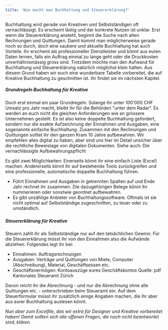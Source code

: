 ```yaml
---
title: 'Wie macht man Buchhaltung und Steuererklärung?'
---
```


Buchhaltung wird gerade von Kreativen und Selbstständigen oft vernachlässigt. Es erscheint lästig und der konkrete Nutzen ist unklar. Erst wenn die Steuererklärung ansteht, beginnt die Suche nach alten Rechnungen und Quittungen. Damit kommt man möglicherweise gerade noch so durch, doch eine saubere und aktuelle Buchhaltung hat auch Vorteile. Ihr erscheint als professioneller Dienstleister und könnt aus euren Daten lernen, falls ein Auftrag einmal zu lange geht oder die Druckkosten unverhältnismässig gross sind. Trotzdem möchte man den Aufwand für Buchhaltung und Steuererklärung natürlich möglichst klein halten. Aus diesem Grund haben wir euch eine wunderbare Tabelle vorbereitet, die auf Kreative Buchhaltung zu geschnitten ist. Ihr findet sie im nächsten Kapitel.

##### Grundregeln Buchhaltung für Kreative

Doch erst einmal ein paar Grundregeln. Solange ihr unter 100'000 CHF Umsatz pro Jahr macht, bleibt ihr für die Behörden "unter dem Radar". Es werden an euch nicht die gleichen Anforderungen wie an grössere Unternehmen gestellt. Es ist also keine doppelte Buchhaltung gefordert, sondern nur die exakte Aufzeichnung der Einnahmen und Ausgaben, eine sogenannte einfache Buchhaltung. Zusammen mit den Rechnungen und Quittungen solltet ihr den ganzen Kram 10 Jahre aufbewahren. Wir empfehlen alles digital zu haben, aber sind uns hier im Detail unsicher über die rechtliche Beweislage von digitalen Dokumenten. Siehe auch: Die vernachlässigte Aufbewahrungspflicht

Es gibt zwei Möglichkeiten: Einerseits könnt ihr eine einfach Liste (Excel) machen. Andererseits könnt ihr auf bestehende Tools zurückgreifen und eine professionelle, automatische doppelte Buchhaltung führen.

- Führt Einnahmen und Ausgaben in getrennten Spalten auf und Ende Jahr rechnet ihr zusammen. Die dazugehörigen Belege könnt ihr nummerieren oder sonstwie geordnet aufbewahren.
- Es gibt unzählige Anbieter von Buchhaltungssoftware. Oftmals ist sie nicht optimal auf Selbstständige zugeschnitten, zu teuer oder zu umständlich.


##### 
##### Steuererklärung für Kreative

Steuern zahlt ihr als Selbstständige nur auf den tatsächlichen Gewinn. Für die Steuererklärung müsst ihr von den Einnahmen also die Aufwände abziehen. Folgendes legt ihr bei:

- Einnahmen: Auftragsrechnungen
- Ausgaben: Verträge und Quittungen von Miete, Computer (Abschreibung), Material, Geschäftsessen etc.
- Geschäftsvermögen: Kontoauszüge eures Geschäftskontos
Quelle: pdf Kantonales Steueramt Zürich

Davon reicht ihr die Abrechnung - und nur die Abrechnung ohne alle Quittungen etc. - unterschrieben beim Steueramt ein. Auf dem Steuerformular müsst ihr zusätzlich einige Angaben machen, die ihr aber aus eurer Buchhaltung auslesen könnt.

*Nun aber zum Excelfile, das wir extra für Designer und Kreative vorbereitet haben! Damit sollten sich alle offenen Fragen, die noch nicht beantwortet sind, klären.*
